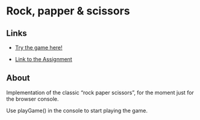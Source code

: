# Rock, papper & scissors

## Links
- [Try the game here!](https://javicavi.github.io/rock-paper-scissors/)

- [Link to the Assignment](https://www.theodinproject.com/lessons/foundations-rock-paper-scissors)

## About
Implementation of the classic “rock paper scissors”, for the moment just for the browser console.

Use playGame() in the console to start playing the game.

